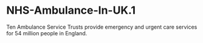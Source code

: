 # NHS-Ambulance-In-UK.1
Ten Ambulance Service Trusts provide emergency and urgent care services for 54 million people in England.

